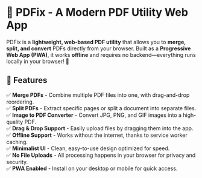 # 📄 PDFix - A Modern PDF Utility Web App

PDFix is a **lightweight, web-based PDF utility** that allows you to **merge, split, and convert** PDFs directly from your browser. Built as a **Progressive Web App (PWA)**, it works **offline** and requires no backend—everything runs locally in your browser! 🚀

## 🌟 Features

✅ **Merge PDFs** - Combine multiple PDF files into one, with drag-and-drop reordering.  
✅ **Split PDFs** - Extract specific pages or split a document into separate files.  
✅ **Image to PDF Converter** - Convert JPG, PNG, and GIF images into a high-quality PDF.  
✅ **Drag & Drop Support** - Easily upload files by dragging them into the app.  
✅ **Offline Support** - Works without the internet, thanks to service worker caching.  
✅ **Minimalist UI** - Clean, easy-to-use design optimized for speed.  
✅ **No File Uploads** - All processing happens in your browser for privacy and security.  
✅ **PWA Enabled** - Install on your desktop or mobile for quick access.  
